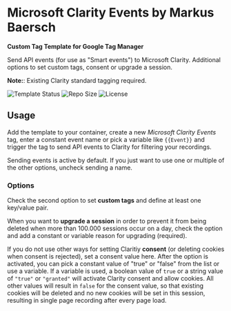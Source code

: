 # Microsoft Clarity Events by Markus Baersch

**Custom Tag Template for Google Tag Manager**

Send API events (for use as "Smart events") to Microsoft Clarity. Additional options to set custom tags, consent or upgrade a session. 

**Note:**: Existing Clarity standard tagging required.   

![Template Status](https://img.shields.io/badge/Community%20Template%20Gallery%20Status-submitted-orange) ![Repo Size](https://img.shields.io/github/repo-size/mbaersch/clarity-events) ![License](https://img.shields.io/github/license/mbaersch/clarity-events)

## Usage 
Add the template to your container, create a new *Microsoft Clarity Events* tag, enter a constant event name or pick a variable like `{{Event}}` and trigger the tag to send API events to Clarity for filtering your recordings. 

Sending events is active by default. If you just want to use one or multiple of the other options, uncheck sending a name. 

### Options
Check the second option to set **custom tags** and define at least one key/value pair. 

When you want to **upgrade a session** in order to prevent it from being deleted when more than 100.000 sessions occur on a day, check the option and add a constant or variable reason for upgrading (required).

If you do not use other ways for setting Claritiy **consent** (or deleting cookies when consent is rejected), set a consent value here. After the option is activated, you can pick a constant value of "true" or "false" from the list or use a variable. If a variable is used, a boolean value of `true` or a string value of `"true"` or `"granted"` will activate Clarity consent and allow cookies. All other values will result in `false` for the consent value, so that existing cookies will be deleted and no new cookies will be set in this session, resulting in single page recording after every page load.  

